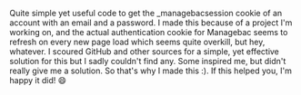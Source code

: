 Quite simple yet useful code to get the _managebacsession cookie of an account with an email and a password. I made this because of a project I'm working on, and the actual authentication cookie for Managebac seems to refresh on every new page load which seems quite overkill, but hey, whatever.
I scoured GitHub and other sources for a simple, yet effective solution for this but I sadly couldn't find any. Some inspired me, but didn't really give me a solution. So that's why I made this :). If this helped you, I'm happy it did! 😄
